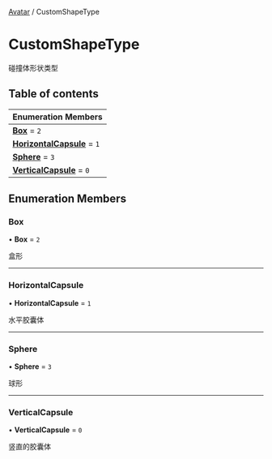 [Avatar](../groups/Avatar.Avatar.md) / CustomShapeType

# CustomShapeType <Badge type="tip" text="Enumeration" /> <Score text="CustomShapeType" />

碰撞体形状类型

## Table of contents

| Enumeration Members |
| :-----|
| **[Box](Gameplay.CustomShapeType.md#box)** = ``2`` <br> |
| **[HorizontalCapsule](Gameplay.CustomShapeType.md#horizontalcapsule)** = ``1`` <br> |
| **[Sphere](Gameplay.CustomShapeType.md#sphere)** = ``3`` <br> |
| **[VerticalCapsule](Gameplay.CustomShapeType.md#verticalcapsule)** = ``0`` <br> |

## Enumeration Members

### Box <Score text="Box" /> 

• **Box** = ``2``

盒形

___

### HorizontalCapsule <Score text="HorizontalCapsule" /> 

• **HorizontalCapsule** = ``1``

水平胶囊体

___

### Sphere <Score text="Sphere" /> 

• **Sphere** = ``3``

球形

___

### VerticalCapsule <Score text="VerticalCapsule" /> 

• **VerticalCapsule** = ``0``

竖直的胶囊体
